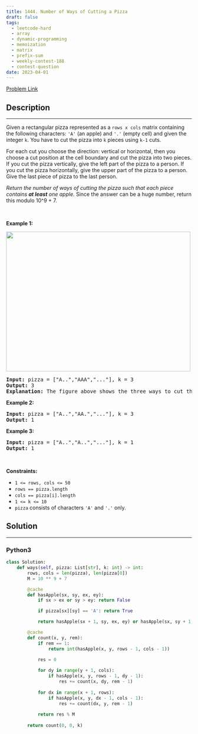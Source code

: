 ```yaml
---
title: 1444. Number of Ways of Cutting a Pizza
draft: false
tags: 
  - leetcode-hard
  - array
  - dynamic-programming
  - memoization
  - matrix
  - prefix-sum
  - weekly-contest-188
  - contest-question
date: 2023-04-01
---
```


[Problem Link](https://leetcode.com/problems/number-of-ways-of-cutting-a-pizza/)

## Description

---
<p>Given a rectangular pizza represented as a <code>rows x cols</code>&nbsp;matrix containing the following characters: <code>&#39;A&#39;</code> (an apple) and <code>&#39;.&#39;</code> (empty cell) and given the integer <code>k</code>. You have to cut the pizza into <code>k</code> pieces using <code>k-1</code> cuts.&nbsp;</p>

<p>For each cut you choose the direction: vertical or horizontal, then you choose a cut position at the cell boundary and cut the pizza into two pieces. If you cut the pizza vertically, give the left part of the pizza to a person. If you cut the pizza horizontally, give the upper part of the pizza to a person. Give the last piece of pizza to the last person.</p>

<p><em>Return the number of ways of cutting the pizza such that each piece contains <strong>at least</strong> one apple.&nbsp;</em>Since the answer can be a huge number, return this modulo 10^9 + 7.</p>

<p>&nbsp;</p>
<p><strong class="example">Example 1:</strong></p>

<p><strong><img alt="" src="https://assets.leetcode.com/uploads/2020/04/23/ways_to_cut_apple_1.png" style="width: 500px; height: 378px;" /></strong></p>

<pre>
<strong>Input:</strong> pizza = [&quot;A..&quot;,&quot;AAA&quot;,&quot;...&quot;], k = 3
<strong>Output:</strong> 3 
<strong>Explanation:</strong> The figure above shows the three ways to cut the pizza. Note that pieces must contain at least one apple.
</pre>

<p><strong class="example">Example 2:</strong></p>

<pre>
<strong>Input:</strong> pizza = [&quot;A..&quot;,&quot;AA.&quot;,&quot;...&quot;], k = 3
<strong>Output:</strong> 1
</pre>

<p><strong class="example">Example 3:</strong></p>

<pre>
<strong>Input:</strong> pizza = [&quot;A..&quot;,&quot;A..&quot;,&quot;...&quot;], k = 1
<strong>Output:</strong> 1
</pre>

<p>&nbsp;</p>
<p><strong>Constraints:</strong></p>

<ul>
	<li><code>1 &lt;= rows, cols &lt;= 50</code></li>
	<li><code>rows ==&nbsp;pizza.length</code></li>
	<li><code>cols ==&nbsp;pizza[i].length</code></li>
	<li><code>1 &lt;= k &lt;= 10</code></li>
	<li><code>pizza</code> consists of characters <code>&#39;A&#39;</code>&nbsp;and <code>&#39;.&#39;</code> only.</li>
</ul>


## Solution

---
### Python3
``` py title='number-of-ways-of-cutting-a-pizza'
class Solution:
    def ways(self, pizza: List[str], k: int) -> int:
        rows, cols = len(pizza), len(pizza[0])
        M = 10 ** 9 + 7

        @cache
        def hasApple(sx, sy, ex, ey):
            if sx > ex or sy > ey: return False

            if pizza[sx][sy] == 'A': return True

            return hasApple(sx + 1, sy, ex, ey) or hasApple(sx, sy + 1, ex, ey)

        @cache
        def count(x, y, rem):
            if rem == 1:
                return int(hasApple(x, y, rows - 1, cols - 1))
            
            res = 0

            for dy in range(y + 1, cols):
                if hasApple(x, y, rows - 1, dy - 1):
                    res += count(x, dy, rem - 1)
            
            for dx in range(x + 1, rows):
                if hasApple(x, y, dx - 1, cols - 1):
                    res += count(dx, y, rem - 1)
            
            return res % M
        
        return count(0, 0, k)

```

